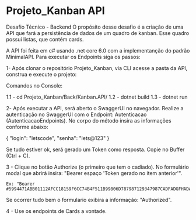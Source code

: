 # Projeto_Kanban API

Desafio Técnico - Backend
O propósito desse desafio é a criação de uma API que fará a persistência de dados de um quadro de kanban. Esse quadro possui listas, que contém cards.

A API foi feita em c# usando .net core 6.0 com a implementanção do padrão MinimalAPI.
Para executar os Endpoints siga os passos: 

1- Após clonar o repositório Projeto_Kanban, via CLI acesse a pasta da API, construa e execute o projeto:
 
Comandos no Console:

 1.1 - cd Projeto_Kanban/Back/Kanban.API/
 1.2 - dotnet build 
 1.3 - dotnet run

2- Após executar a API, será aberto o SwaggerUI no navegador. Realize a autenticação no SwaggerUI com o Endpoint: Autenticacao (AutenticacaoEndpoints). No corpo do método insira as informações conforme abaixo:

{
  "login": "letscode",
  "senha": "lets@123"
}

Se tudo estiver ok, será gerado um Token como resposta. Copie no Buffer (Ctrl + C).

3 - Clique no botão Authorize (o primeiro que tem o cadiado). 
    No formulário modal que abrirá insira: "Bearer espaço 'Token gerado no item anterior'". 

    Ex: "Bearer #5994471ABB01112AFCC18159F6CC74B4F511B99806D787987129347987CADFADGFHADAER5"

Se ocorrer tudo bem o formulario exibira a informação: "Authorized".

4 - Use os endpoints de Cards a vontade.

